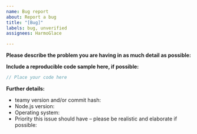 ```yaml
---
name: Bug report
about: Report a bug
title: "[Bug]"
labels: bug, unverified
assignees: HarmoGlace

---
```


**Please describe the problem you are having in as much detail as possible:**

**Include a reproducible code sample here, if possible:**

```js
// Place your code here
```

**Further details:**

- teamy version and/or commit hash:
- Node.js version:
- Operating system:
- Priority this issue should have – please be realistic and elaborate if possible:

